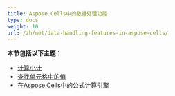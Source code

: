 ```yaml
---
title: Aspose.Cells中的数据处理功能
type: docs
weight: 10
url: /zh/net/data-handling-features-in-aspose-cells/
---
```


 **本节包括以下主题：** 
- [计算小计](/cells/zh/net/calculate-sub-totals/)
- [查找单元格中的值](/cells/zh/net/find-value-in-cells/)
- [在Aspose.Cells中的公式计算引擎](/cells/zh/net/formula-calculation-engine-in-aspose-cells/)
